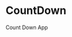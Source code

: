 # CountDown
 Count Down App
       
                       
                                                                                                                       
                                                                                                      
                                                                                                
                                                                                        
                                                                      
                                                
                              
                    
    
  
   
